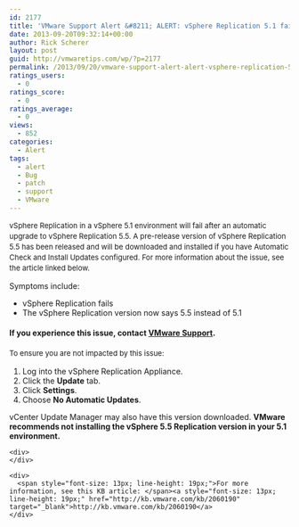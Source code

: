 ```yaml
---
id: 2177
title: 'VMware Support Alert &#8211; ALERT: vSphere Replication 5.1 fails after automatic upgrade'
date: 2013-09-20T09:32:14+00:00
author: Rick Scherer
layout: post
guid: http://vmwaretips.com/wp/?p=2177
permalink: /2013/09/20/vmware-support-alert-alert-vsphere-replication-5-1-fails-after-automatic-upgrade/
ratings_users:
  - 0
ratings_score:
  - 0
ratings_average:
  - 0
views:
  - 852
categories:
  - Alert
tags:
  - alert
  - Bug
  - patch
  - support
  - VMware
---
```

<span style="font-size: 13px; line-height: 19px;">vSphere Replication in a vSphere 5.1 environment will fail after an automatic upgrade to vSphere Replication 5.5. A pre-release version of vSphere Replication 5.5 has been released and will be downloaded and installed if you have Automatic Check and Install Updates configured. For more information about the issue, see the article linked below.</span>

Symptoms include:

<div>
  <ul>
    <li>
      vSphere Replication fails
    </li>
    <li>
      The vSphere Replication version now says 5.5 instead of 5.1
    </li>
  </ul>
</div>

#### If you experience this issue, contact <a href="http://www.vmware.com/ca/en/support/contacts/" target="_blank">VMware Support</a>.

<div>
  <div>
    <span style="font-size: 13px; line-height: 19px;">To ensure you are not impacted by this issue:</span>
  </div>
  
  <ol>
    <li>
      Log into the vSphere Replication Appliance.
    </li>
    <li>
      Click the <strong>Update</strong> tab.
    </li>
    <li>
      Click <strong>Settings</strong>.
    </li>
    <li>
      Choose <strong>No Automatic Updates</strong>.
    </li>
  </ol>
  
  <div>
    <div>
      vCenter Update Manager may also have this version downloaded. <strong>VMware recommends not installing the vSphere 5.5 Replication version in your 5.1 environment.</strong>
    </div>
    
    <div>
    </div>
    
    <div>
      <span style="font-size: 13px; line-height: 19px;">For more information, see this KB article: </span><a style="font-size: 13px; line-height: 19px;" href="http://kb.vmware.com/kb/2060190" target="_blank">http://kb.vmware.com/kb/2060190</a>
    </div>
  </div>
</div>